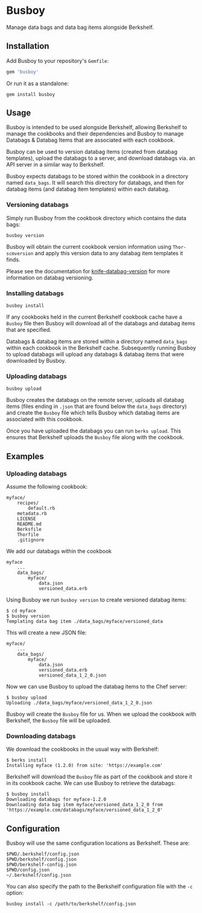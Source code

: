 Busboy
======
Manage data bags and data bag items alongside Berkshelf.

Installation
------------
Add Busboy to your repository's `Gemfile`:

```ruby
gem 'busboy'
```

Or run it as a standalone:

    gem install busboy

Usage
-----
Busboy is intended to be used alongside Berkshelf, allowing Berkshelf to manage the cookbooks and their dependencies and Busboy to manage Databags & Databag Items that are associated with each cookbook.

Busboy can be used to version databag items (created from databag templates), upload the databags to a server, and download databags via. an API server in a similar way to Berkshelf.

Busboy expects databags to be stored within the cookbook in a directory named `data_bags`. It will search this directory for databags, and then for databag items (and databag item templates) within each databag.

### Versioning databags

Simply run Busboy from the cookbook directory which contains the data bags:

    busboy version

Busboy will obtain the current cookbook version information using `Thor-scmversion` and apply this version data to any databag item templates it finds.

Please see the documentation for [knife-databag-version](https://rubygems.org/gems/knife-data-bag-version) for more information on databag versioning.

### Installing databags

    busboy install

If any cookbooks held in the current Berkshelf cookbook cache have a `Busboy` file then Busboy will download all of the databags and databag items that are specified.

Databags & databag items are stored within a directory named `data_bags` within each cookbook in the Berkshelf cache. Subsequently running Busboy to upload databags will upload any databags & databag items that were downloaded by Busboy.

### Uploading databags

    busboy upload

Busboy creates the databags on the remote server, uploads all databag items (files ending in `.json` that are found below the `data_bags` directory) and create the `Busboy` file which tells Busboy which databag items are associated with this cookbook.

Once you have uploaded the databags you can run `berks upload`. This ensures that Berkshelf uploads the `Busboy` file along with the cookbook.

Examples
--------
### Uploading databags

Assume the following cookbook:

    myface/
	    recipes/
			default.rb
		metadata.rb
		LICENSE
		README.md
		Berksfile
		Thorfile
		.gitignore

We add our databags within the cookbook

	myface
		...
		data_bags/
			myface/
				data.json
				versioned_data.erb

Using Busboy we run `busboy version` to create versioned databag items:

	$ cd myface
	$ busboy version
	Templating data bag item ./data_bags/myface/versioned_data

This will create a new JSON file:

	myface/
		...
		data_bags/
			myface/
				data.json
				versioned_data.erb
				versioned_data_1_2_0.json

Now we can use Busboy to upload the databag items to the Chef server:

	$ busboy upload
	Uploading ./data_bags/myface/versioned_data_1_2_0.json

Busboy will create the `Busboy` file for us. When we upload the cookbook with Berkshelf, the `Busboy` file will be uploaded.

### Downloading databags

We download the cookbooks in the usual way with Berkshelf:

	$ berks install
	Installing myface (1.2.0) from site: 'https://example.com'

Berkshelf will download the `Busboy` file as part of the cookbook and store it in its cookbook cache. We can use Busboy to retrieve the databags:

	$ busboy install
	Downloading databags for myface-1.2.0
	Downloading data bag item myface/versioned_data_1_2_0 from 'https://example.com/databags/myface/versioned_data_1_2_0'

Configuration
-------------
Busboy will use the same configuration locations as Berkshelf. These are:

```text
$PWD/.berkshelf/config.json
$PWD/berkshelf/config.json
$PWD/berkshelf-config.json
$PWD/config.json
~/.berkshelf/config.json
```

You can also specify the path to the Berkshelf configuration file with the ```-c``` option:

    busboy install -c /path/to/berkshelf/config.json
